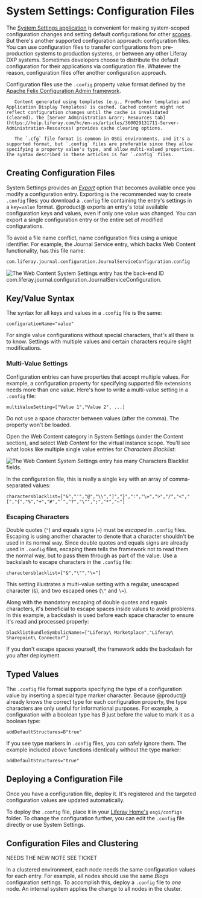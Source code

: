 # System Settings: Configuration Files

The [System Settings application](./system-settings.md) is convenient for making system-scoped configuration changes and setting default configurations for other [scopes](./system-settings-and-configuration-scope.md). But there's another supported configuration approach: configuration files. You can use configuration files to transfer configurations from pre-production systems to production systems, or between any other Liferay DXP systems. Sometimes developers choose to distribute the default configuration for their applications via configuration file. Whatever the reason, configuration files offer another configuration approach.

Configuration files use the `.config` property value format defined by the [Apache Felix Configuration Admin framework](http://felix.apache.org/documentation/subprojects/apache-felix-config-admin.html). 

```important::
   Content generated using templates (e.g., FreeMarker templates and Application Display Templates) is cached. Cached content might not reflect configuration changes until the cache is invalidated (cleared). The [Server Administration &rarr; Resources tab](https://help.liferay.com/hc/en-us/articles/360029131711-Server-Administration-Resources) provides cache clearing options.
```

```note::
   The `.cfg` file format is common in OSGi environments, and it's a supported format, but `.config` files are preferable since they allow specifying a property value's type, and allow multi-valued properties. The syntax described in these articles is for `.config` files.
```

## Creating Configuration Files

System Settings provides an [*Export*](./system-settings.md#exporting-and-importing-configurations) option that becomes available once you modify a configuration entry. Exporting is the recommended way to create `.config` files: you download a `.config` file containing the entry's settings in a `key=value` format. @product@ exports an entry's total available configuration keys and values, even if only one value was changed. You can export a single configuration entry or the entire set of modified configurations. 

To avoid a file name conflict, name configuration files using a unique identifier. For example, the Journal Service entry, which backs Web Content functionality, has this file name: 

```bash
com.liferay.journal.configuration.JournalServiceConfiguration.config
```

![The Web Content System Settings entry has the back-end ID com.liferay.journal.configuration.JournalServiceConfiguration.](./system-settings-configuration-files/images/config-web-content-entry.png)

## Key/Value Syntax

The syntax for all keys and values in a `.config` file is the same: 

```properties
configurationName="value"
```

For single value configurations without special characters, that's all there is to know. Settings with multiple values and certain characters require slight modifications. 

### Multi-Value Settings

Configuration entries can have properties that accept multiple values. For example, a configuration property for specifying supported file extensions needs more than one value. Here's how to write a multi-value setting in a `.config` file: 

```properties
multiValueSetting=["Value 1","Value 2", ...]
```

Do not use a space character between values (after the comma). The property won't be loaded.

Open the Web Content category in System Settings (under the Content section), and select *Web Content* for the virtual instance scope. You'll see what looks like multiple single value entries for *Characters Blacklist*: 

![The Web Content System Settings entry has many Characters Blacklist fields.](./system-settings-configuration-files/images/config-web-content-blacklist.png)

In the configuration file, this is really a single key with an array of comma-separated values: 

```properties
charactersblacklist=["&","'","@","\\","]","}",":","\=",">","/","<","[","{","%","+","#","`","?","\"",";","*","~"]
```

### Escaping Characters

Double quotes (`"`) and equals signs (`=`) must be *escaped* in `.config` files.  Escaping is using another character to denote that a character shouldn't be used in its normal way. Since double quotes and equals signs are already used in `.config` files, escaping them tells the framework not to read them the normal way, but to pass them through as part of the value. Use a backslash to escape characters in the `.config` file: 

```properties
charactersblacklist=["&","\"","\="]
```

This setting illustrates a multi-value setting with a regular, unescaped character (`&`), and two escaped ones (`\"` and `\=`). 

Along with the mandatory escaping of double quotes and equals characters, it's beneficial to escape spaces inside values to avoid problems. In this example, a backslash is used before each space character to ensure it's read and processed properly: 

```properties
blacklistBundleSymbolicNames=["Liferay\ Marketplace","Liferay\ Sharepoint\ Connector"]
```

If you don't escape spaces yourself, the framework adds the backslash for you after deployment. 

## Typed Values

The `.config` file format supports specifying the type of a configuration value by inserting a special type marker character. Because @product@ already knows the correct type for each configuration property, the type characters are only useful for informational purposes. For example, a configuration with a boolean type has *B* just before the value to mark it as a boolean type:

```properties
addDefaultStructures=B"true"
```

If you see type markers in `.config` files, you can safely ignore them. The example included above functions identically without the type marker: 

```properties
addDefaultStructures="true"
```

## Deploying a Configuration File

Once you have a configuration file, deploy it. It's registered and the targeted configuration values are updated automatically. 

To deploy the `.config` file, place it in your [Liferay Home's](https://help.liferay.com/hc/en-us/articles/360028712272-Liferay-Home) `osgi/configs` folder. To change the configuration further, you can edit the `.config` file directly or use System Settings. 

## Configuration Files and Clustering

NEEDS THE NEW NOTE SEE TICKET

In a clustered environment, each node needs the same configuration values for each entry. For example, all nodes should use the same *Blogs* configuration settings. To accomplish this, deploy a `.config` file to *one* node. An internal system applies the change to all nodes in the cluster. 

<!-- In a clustered environment, each node needs the same configuration values for each entry. For example, all nodes should use the same Blogs configuration settings. To accomplish this, deploy a `.config` file. For transparency and maintainability, deploy the `.config` file to all nodes in the cluster. However, an internal system applies the change to all nodes in the cluster even if the configuration file is only deployed to a single node.
```important::
   If storing your Liferay DXP configuration (e.g., Liferay Home) in a source control system, make sure to include the OSGi configuration files (.config files).
-->
